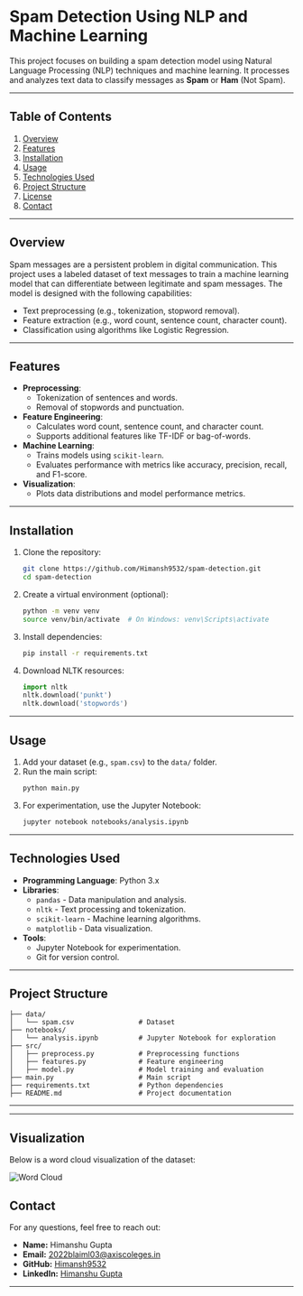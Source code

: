 
# Spam Detection Using NLP and Machine Learning

This project focuses on building a spam detection model using Natural Language Processing (NLP) techniques and machine learning. It processes and analyzes text data to classify messages as **Spam** or **Ham** (Not Spam).

---

## Table of Contents

1. [Overview](#overview)
2. [Features](#features)
3. [Installation](#installation)
4. [Usage](#usage)
5. [Technologies Used](#technologies-used)
6. [Project Structure](#project-structure)
7. [License](#license)
8. [Contact](#contact)

---

## Overview

Spam messages are a persistent problem in digital communication. This project uses a labeled dataset of text messages to train a machine learning model that can differentiate between legitimate and spam messages. The model is designed with the following capabilities:

- Text preprocessing (e.g., tokenization, stopword removal).
- Feature extraction (e.g., word count, sentence count, character count).
- Classification using algorithms like Logistic Regression.

---

## Features

- **Preprocessing**:
  - Tokenization of sentences and words.
  - Removal of stopwords and punctuation.
- **Feature Engineering**:
  - Calculates word count, sentence count, and character count.
  - Supports additional features like TF-IDF or bag-of-words.
- **Machine Learning**:
  - Trains models using `scikit-learn`.
  - Evaluates performance with metrics like accuracy, precision, recall, and F1-score.
- **Visualization**:
  - Plots data distributions and model performance metrics.

---

## Installation

1. Clone the repository:
   ```bash
   git clone https://github.com/Himansh9532/spam-detection.git
   cd spam-detection
   ```

2. Create a virtual environment (optional):
   ```bash
   python -m venv venv
   source venv/bin/activate  # On Windows: venv\Scripts\activate
   ```

3. Install dependencies:
   ```bash
   pip install -r requirements.txt
   ```

4. Download NLTK resources:
   ```python
   import nltk
   nltk.download('punkt')
   nltk.download('stopwords')
   ```

---

## Usage

1. Add your dataset (e.g., `spam.csv`) to the `data/` folder.
2. Run the main script:
   ```bash
   python main.py
   ```
3. For experimentation, use the Jupyter Notebook:
   ```bash
   jupyter notebook notebooks/analysis.ipynb
   ```

---

## Technologies Used

- **Programming Language**: Python 3.x
- **Libraries**:
  - `pandas` - Data manipulation and analysis.
  - `nltk` - Text processing and tokenization.
  - `scikit-learn` - Machine learning algorithms.
  - `matplotlib` - Data visualization.
- **Tools**:
  - Jupyter Notebook for experimentation.
  - Git for version control.

---

## Project Structure

```
├── data/
│   └── spam.csv                # Dataset
├── notebooks/
│   └── analysis.ipynb          # Jupyter Notebook for exploration
├── src/
│   ├── preprocess.py           # Preprocessing functions
│   ├── features.py             # Feature engineering
│   ├── model.py                # Model training and evaluation
├── main.py                     # Main script
├── requirements.txt            # Python dependencies
├── README.md                   # Project documentation
```

---


---
## Visualization

Below is a word cloud visualization of the dataset:

![Word Cloud](images/wordcloud_target1.png)


## Contact

For any questions, feel free to reach out:

- **Name:** Himanshu Gupta  
- **Email:** 2022blaiml03@axiscoleges.in  
- **GitHub:** [Himansh9532](https://github.com/Himansh9532)  
- **LinkedIn:** [Himanshu Gupta](https://linkedin.com/in/HimanshuGupta)  

---
